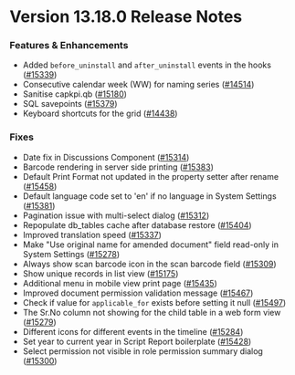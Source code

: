 # Version 13.18.0 Release Notes

### Features & Enhancements

- Added `before_uninstall` and `after_uninstall` events in the hooks ([#15339](https://github.com/capkpi/capkpi/pull/15339))
- Consecutive calendar week (WW) for naming series ([#14514](https://github.com/capkpi/capkpi/pull/14514))
- Sanitise capkpi.qb ([#15180](https://github.com/capkpi/capkpi/pull/15180))
- SQL savepoints ([#15379](https://github.com/capkpi/capkpi/pull/15379))
- Keyboard shortcuts for the grid ([#14438](https://github.com/capkpi/capkpi/pull/14438))

### Fixes

- Date fix in Discussions Component ([#15314](https://github.com/capkpi/capkpi/pull/15314))
- Barcode rendering in server side printing ([#15383](https://github.com/capkpi/capkpi/pull/15383))
- Default Print Format not updated in the property setter after rename ([#15458](https://github.com/capkpi/capkpi/pull/15458))
- Default language code set to 'en' if no language in System Settings ([#15381](https://github.com/capkpi/capkpi/pull/15381))
- Pagination issue with multi-select dialog ([#15312](https://github.com/capkpi/capkpi/pull/15312))
- Repopulate db_tables cache after database restore ([#15404](https://github.com/capkpi/capkpi/pull/15404))
- Improved translation speed ([#15337](https://github.com/capkpi/capkpi/pull/15337))
- Make "Use original name for amended document" field read-only in System Settings ([#15278](https://github.com/capkpi/capkpi/pull/15278))
- Always show scan barcode icon in the scan barcode field ([#15309](https://github.com/capkpi/capkpi/pull/15309))
- Show unique records in list view ([#15175](https://github.com/capkpi/capkpi/pull/15175))
- Additional menu in mobile view print page ([#15435](https://github.com/capkpi/capkpi/pull/15435))
- Improved document permission validation message ([#15467](https://github.com/capkpi/capkpi/pull/15467))
- Check if value for `applicable_for` exists before setting it null ([#15497](https://github.com/capkpi/capkpi/pull/15497))
- The Sr.No column not showing for the child table in a web form view ([#15279](https://github.com/capkpi/capkpi/pull/15279))
- Different icons for different events in the timeline ([#15284](https://github.com/capkpi/capkpi/pull/15284))
- Set year to current year in Script Report boilerplate ([#15428](https://github.com/capkpi/capkpi/pull/15428))
- Select permission not visible in role permission summary dialog ([#15300](https://github.com/capkpi/capkpi/pull/15300))